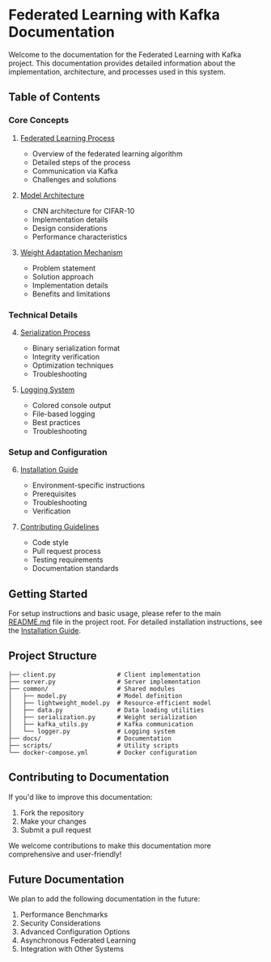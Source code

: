 # Federated Learning with Kafka Documentation

Welcome to the documentation for the Federated Learning with Kafka project. This documentation provides detailed information about the implementation, architecture, and processes used in this system.

## Table of Contents

### Core Concepts

1. [Federated Learning Process](federated_learning_process.md)
   - Overview of the federated learning algorithm
   - Detailed steps of the process
   - Communication via Kafka
   - Challenges and solutions

2. [Model Architecture](model_architecture.md)
   - CNN architecture for CIFAR-10
   - Implementation details
   - Design considerations
   - Performance characteristics

3. [Weight Adaptation Mechanism](weight_adaptation.md)
   - Problem statement
   - Solution approach
   - Implementation details
   - Benefits and limitations

### Technical Details

4. [Serialization Process](serialization.md)
   - Binary serialization format
   - Integrity verification
   - Optimization techniques
   - Troubleshooting

5. [Logging System](logging_system.md)
   - Colored console output
   - File-based logging
   - Best practices
   - Troubleshooting

### Setup and Configuration

6. [Installation Guide](../INSTALLATION.md)
   - Environment-specific instructions
   - Prerequisites
   - Troubleshooting
   - Verification

7. [Contributing Guidelines](../CONTRIBUTING.md)
   - Code style
   - Pull request process
   - Testing requirements
   - Documentation standards

## Getting Started

For setup instructions and basic usage, please refer to the main [README.md](../README.md) file in the project root. For detailed installation instructions, see the [Installation Guide](../INSTALLATION.md).

## Project Structure

```
├── client.py                 # Client implementation
├── server.py                 # Server implementation
├── common/                   # Shared modules
│   ├── model.py              # Model definition
│   ├── lightweight_model.py  # Resource-efficient model
│   ├── data.py               # Data loading utilities
│   ├── serialization.py      # Weight serialization
│   ├── kafka_utils.py        # Kafka communication
│   └── logger.py             # Logging system
├── docs/                     # Documentation
├── scripts/                  # Utility scripts
└── docker-compose.yml        # Docker configuration
```

## Contributing to Documentation

If you'd like to improve this documentation:

1. Fork the repository
2. Make your changes
3. Submit a pull request

We welcome contributions to make this documentation more comprehensive and user-friendly!

## Future Documentation

We plan to add the following documentation in the future:

1. Performance Benchmarks
2. Security Considerations
3. Advanced Configuration Options
4. Asynchronous Federated Learning
5. Integration with Other Systems
